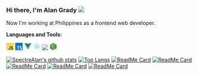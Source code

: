### Hi there, I'm Alan Grady <img height="40" src="https://raw.githubusercontent.com/SpectreAlan/images/master/blog/common/roll.gif">
Now I'm working at Philippines as a frontend web developer.

**Languages and Tools:**  

<code><img height="20" src="https://raw.githubusercontent.com/github/explore/80688e429a7d4ef2fca1e82350fe8e3517d3494d/topics/javascript/javascript.png"></code>
<code><img height="20" src="https://raw.githubusercontent.com/github/explore/80688e429a7d4ef2fca1e82350fe8e3517d3494d/topics/typescript/typescript.png"></code>
<code><img height="20" src="https://raw.githubusercontent.com/github/explore/80688e429a7d4ef2fca1e82350fe8e3517d3494d/topics/vue/vue.png"></code>
<code><img height="20" src="https://raw.githubusercontent.com/github/explore/80688e429a7d4ef2fca1e82350fe8e3517d3494d/topics/react/react.png"></code>
<code><img height="20" src="https://avatars1.githubusercontent.com/u/14101776?s=200&v=4"></code>
<code><img height="20" src="https://raw.githubusercontent.com/github/explore/80688e429a7d4ef2fca1e82350fe8e3517d3494d/topics/nodejs/nodejs.png"></code>

[![SpectreAlan's github stats](https://github-readme-stats.vercel.app/api?username=SpectreAlan&show_icons=true&theme=radical)](https://jrsee.com)
[![Top Langs](https://github-readme-stats.vercel.app/api/top-langs/?username=SpectreAlan&layout=compact&hide_border=true)](https://jrsee.com)
[![ReadMe Card](https://github-readme-stats.vercel.app/api/pin/?username=SpectreAlan&repo=blog-nextjs&theme=react)](https://github.com/SpectreAlan/blog-nextjs)
[![ReadMe Card](https://github-readme-stats.vercel.app/api/pin/?username=SpectreAlan&repo=blog_admin&theme=chartreuse-dark)](https://github.com/SpectreAlan/blog_admin)
[![ReadMe Card](https://github-readme-stats.vercel.app/api/pin/?username=SpectreAlan&repo=blog-server&theme=material-palenight)](https://github.com/SpectreAlan/blog-server)
[![ReadMe Card](https://github-readme-stats.vercel.app/api/pin/?username=SpectreAlan&repo=note&theme=omni)](https://github.com/SpectreAlan/note)
[![ReadMe Card](https://github-readme-stats.vercel.app/api/pin/?username=SpectreAlan&repo=react-cloud-music-typescript&theme=react)](https://github.com/SpectreAlan/react-cloud-music-typescript)
